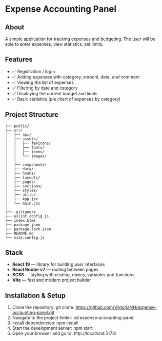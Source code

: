  # Expense Accounting Panel

## About
A simple application for tracking expenses and budgeting. The user will be able to enter expenses, view statistics, set limits.

## Features
- ✅ Registration / login
- ✅ Adding expenses with category, amount, date, and comment
- ✅ Viewing the list of expenses
- ✅ Filtering by date and category
- ✅ Displaying the current budget and limits
- ✅ Basic statistics (pie chart of expenses by category)

## Project Structure
```
├── public/               
├── src/
│   ├── api/   
│   ├── assets/          
│   │   ├── favicons/     
│   │   ├── fonts/        
│   │   ├── icons/        
│   │   └── images/       
│   │
│   ├── components/  
│   ├── data/      
│   ├── hooks/        
│   ├── layouts/             
│   ├── pages/            
│   ├── sections/         
│   ├── styles/          
│   ├── utils/          
│   ├── App.jsx        
│   └── main.jsx           
│
├── .gitignore            
├── eslint.config.js    
├── index.html         
├── package.json           
├── package-lock.json          
├── README.md              
└── vite.config.js  
 ```

## Stack
- **React 19** — library for building user interfaces
- **React Router v7** — routing between pages
- **SCSS** — styling with nesting, mixins, variables and functions
- **Vite** — fast and modern project builder

## Installation & Setup

1. Clone the repository:
 git clone: https://github.com/ViktoriaNH/expense-accounting-panel.git
2. Navigate to the project folder: cd expense-accounting-panel
3. Install dependencies: npm install
4. Start the development server: npm start
5. Open your browser and go to: http://localhost:5173/


